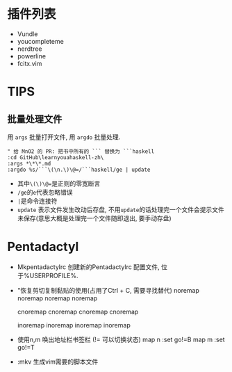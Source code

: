 # 插件列表
* Vundle 
* youcompleteme
* nerdtree
* powerline
* fcitx.vim

# TIPS
## 批量处理文件
用 `args` 批量打开文件, 用 `argdo` 批量处理.

```viml
" 给 MnO2 的 PR: 把书中所有的 ``` 替换为 ```haskell 
:cd GitHub\learnyouahaskell-zh\
:args *\*\*.md
:argdo %s/```\(\n.\)\@=/```haskell/ge | update
```

* 其中`\(\)\@=`是正则的零宽断言
* `/ge`的`e`代表忽略错误
* `|`是命令连接符
* `update` 表示文件发生改动后存盘, 不用`update`的话处理完一个文件会提示文件未保存(意思大概是处理完一个文件随即退出, 要手动存盘)

# Pentadactyl
* Mkpentadactylrc 创建新的Pentadactylrc 配置文件, 位于%USERPROFILE%.
* "恢复剪切复制黏贴的使用(占用了Ctrl + C, 需要寻找替代)
    noremap <C-a> <C-v><C-a>
    noremap <C-c> <C-v><C-c>
    noremap <C-f> <C-v><C-f>
    noremap <C-x> <C-v><C-f> 

    cnoremap <C-a> <C-v><C-a>
    cnoremap <C-c> <C-v><C-c>
    cnoremap <C-v> <C-v><C-v>
    cnoremap <C-x> <C-v><C-x>

    inoremap <C-a> <C-v><C-a>
    inoremap <C-c> <C-v><C-c>
    inoremap <C-v> <C-v><C-v>
    inoremap <C-x> <C-v><C-x>

* 使用n,m 唤出地址栏书签栏 (!= 可以切换状态)
    map n :set go!=B<CR>
    map m :set go!=T<CR>

* :mkv 生成vim需要的脚本文件

